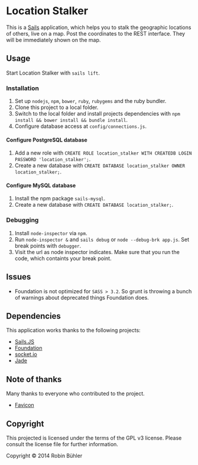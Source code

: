 # Location Stalker
This is a [Sails](http://sailsjs.org) application, which helps you to stalk the geographic locations of others, live on a map. Post the coordinates to the REST interface. They will be immediately shown on the map.

## Usage
Start Location Stalker with `sails lift`.

### Installation
1. Set up `nodejs`, `npm`, `bower`, `ruby`, `rubygems` and the ruby bundler.
2. Clone this project to a local folder.
3. Switch to the local folder and install projects dependencies with `npm install && bower install && bundle install`.
4. Configure database access at `config/connections.js`.

#### Configure PostgreSQL database
1. Add a new role with `CREATE ROLE location_stalker WITH CREATEDB LOGIN PASSWORD 'location_stalker';`.
2. Create a new database with `CREATE DATABASE location_stalker OWNER location_stalker;`.

#### Configure MySQL database
1. Install the npm package `sails-mysql`.
2. Create a new database with `CREATE DATABASE location_stalker;`.

### Debugging
1. Install `node-inspector` via `npm`.
2. Run `node-inspector &` and `sails debug` or `node --debug-brk app.js`. Set break points with `debugger`.
3. Visit the url as node inspector indicates. Make sure that you run the code, which containts your break point.

## Issues
- Foundation is not optimized for `SASS > 3.2`. So grunt is throwing a bunch of warnings about deprecated things Foundation does. 

## Dependencies
This application works thanks to the following projects:
 - [Sails.JS](http://sailsjs.org)
 - [Foundation](http://foundation.zurb.com/)
 - [socket.io](http://socket.io/)
 - [Jade](http://jade-lang.com/)

## Note of thanks
Many thanks to everyone who contributed to the project.
- [Favicon](https://www.iconfinder.com/icons/110992/camera_icon#size=16)

## Copyright
This projected is licensed under the terms of the GPL v3 license. Please consult the license file for further information.

Copyright © 2014 Robin Bühler